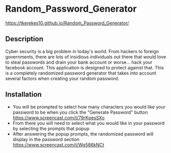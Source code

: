 # Random_Password_Generator
https://tkerekes10.github.io/Random_Password_Generator/

## Description
Cyber security is a big problem in today's world. From hackers to foreign governments, there are lots of insidious individuals out there that would love to steal passwords and drain your bank account or worse... hack your facebook account. This application is designed to protect against that. This is a completely randomized password generator that takes into account several factors when creating your random password. 

## Installation
- You will be prompted to select how many characters you would like your password to be when you click the "Generate Password" button
https://www.screencast.com/t/79rKpesSXo
- From there you will need to select what you would like in your password by selecting the prompts that popup
- After answering the popup prompts, the randomized password will display in the password section
https://www.screencast.com/t/Wg586kNCt
